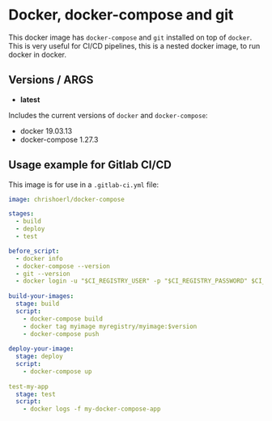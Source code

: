 # Docker, docker-compose and git

This docker image has `docker-compose` and `git` installed on top of `docker`.
This is very useful for CI/CD pipelines, this is a nested docker image, to run docker in docker.

## Versions / ARGS
- **latest**

Includes the current versions of `docker` and `docker-compose`:
- docker 19.03.13
- docker-compose 1.27.3

## Usage example for Gitlab CI/CD

This image is for use in a `.gitlab-ci.yml` file:

```` yml
image: chrishoerl/docker-compose

stages:
  - build
  - deploy
  - test

before_script:
  - docker info
  - docker-compose --version
  - git --version
  - docker login -u "$CI_REGISTRY_USER" -p "$CI_REGISTRY_PASSWORD" $CI_REGISTRY
  
build-your-images:
  stage: build
  script:
    - docker-compose build
    - docker tag myimage myregistry/myimage:$version
    - docker-compose push
    
deploy-your-image:
  stage: deploy
  script:
    - docker-compose up
    
test-my-app
  stage: test
  script:
    - docker logs -f my-docker-compose-app
````
